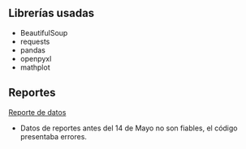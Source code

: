 ## Librerías usadas

- BeautifulSoup
- requests
- pandas
- openpyxl
- mathplot

## Reportes
[Reporte de datos](https://unaledu-my.sharepoint.com/:f:/g/personal/diporrasc_unal_edu_co/EgGtalNhip1EqE6p7OGyqIIB4OAbREHbszYB5mtlMhiqcA?e=m3yN1G)

- Datos de reportes antes del 14 de Mayo no son fiables, el código presentaba errores.